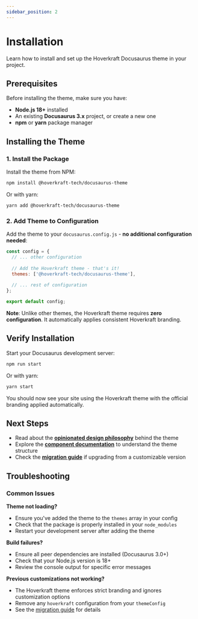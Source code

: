 ```yaml
---
sidebar_position: 2
---
```


# Installation

Learn how to install and set up the Hoverkraft Docusaurus theme in your project.

## Prerequisites

Before installing the theme, make sure you have:

- **Node.js 18+** installed
- An existing **Docusaurus 3.x** project, or create a new one
- **npm** or **yarn** package manager

## Installing the Theme

### 1. Install the Package

Install the theme from NPM:

```bash
npm install @hoverkraft-tech/docusaurus-theme
```

Or with yarn:

```bash
yarn add @hoverkraft-tech/docusaurus-theme
```

### 2. Add Theme to Configuration

Add the theme to your `docusaurus.config.js` - **no additional configuration needed**:

```javascript title="docusaurus.config.js"
const config = {
  // ... other configuration
  
  // Add the Hoverkraft theme - that's it!
  themes: ['@hoverkraft-tech/docusaurus-theme'],
  
  // ... rest of configuration
};

export default config;
```

**Note**: Unlike other themes, the Hoverkraft theme requires **zero configuration**. It automatically applies consistent Hoverkraft branding.

## Verify Installation

Start your Docusaurus development server:

```bash
npm run start
```

Or with yarn:

```bash
yarn start
```

You should now see your site using the Hoverkraft theme with the official branding applied automatically.

## Next Steps

- Read about the [**opinionated design philosophy**](./configuration) behind the theme
- Explore the [**component documentation**](./components/layout) to understand the theme structure
- Check the [**migration guide**](./migration) if upgrading from a customizable version

## Troubleshooting

### Common Issues

**Theme not loading?**
- Ensure you've added the theme to the `themes` array in your config
- Check that the package is properly installed in your `node_modules`
- Restart your development server after adding the theme

**Build failures?**
- Ensure all peer dependencies are installed (Docusaurus 3.0+)
- Check that your Node.js version is 18+ 
- Review the console output for specific error messages

**Previous customizations not working?**
- The Hoverkraft theme enforces strict branding and ignores customization options
- Remove any `hoverkraft` configuration from your `themeConfig`
- See the [migration guide](./migration) for details